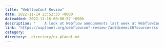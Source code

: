 ```yaml
---
title: "WebflowConf Review"
date: 2022-11-14 23:52:33 +0000
dateadded: 2022-11-16 00:00:57 +0000
description: "    A look at Webflow announments last week at WebflowConf  Continue reading on UX Planet »  "
link: "https://uxplanet.org/webflowconf-review-7ac8dceeec88?source=rss----819cc2aaeee0---4"
category:
directory: _directory/ux-planet.md
---
```

